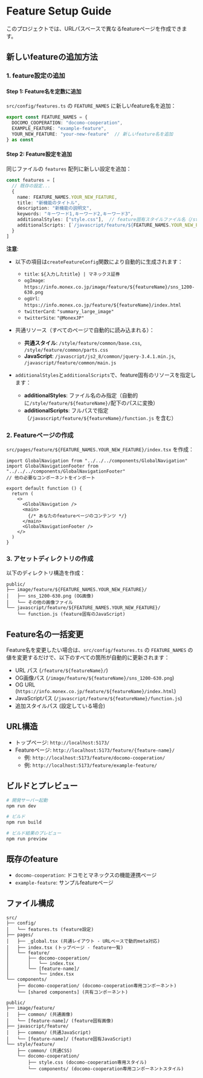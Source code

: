 # Feature Setup Guide

このプロジェクトでは、URLパスベースで異なるfeatureページを作成できます。

## 新しいfeatureの追加方法

### 1. feature設定の追加

#### Step 1: Feature名を定数に追加
`src/config/features.ts` の `FEATURE_NAMES` に新しいfeature名を追加：

```typescript
export const FEATURE_NAMES = {
  DOCOMO_COOPERATION: "docomo-cooperation",
  EXAMPLE_FEATURE: "example-feature",
  YOUR_NEW_FEATURE: "your-new-feature"  // 新しいfeature名を追加
} as const
```

#### Step 2: Feature設定を追加
同じファイルの `features` 配列に新しい設定を追加：

```typescript
const features = [
  // 既存の設定...
  {
    name: FEATURE_NAMES.YOUR_NEW_FEATURE,
    title: "新機能のタイトル",
    description: "新機能の説明文",
    keywords: "キーワード1,キーワード2,キーワード3",
    additionalStyles: ["style.css"],  // feature固有スタイルファイル名（/style/feature/${featureName}/配下）
    additionalScripts: [`/javascript/feature/${FEATURE_NAMES.YOUR_NEW_FEATURE}/function.js`]  // feature固有JavaScript（function.jsを含む）
  }
]
```

**注意**: 
- 以下の項目は`createFeatureConfig`関数により自動的に生成されます：
  - `title`: `${入力したtitle} | マネックス証券`
  - `ogImage`: `https://info.monex.co.jp/image/feature/${featureName}/sns_1200-630.png`
  - `ogUrl`: `https://info.monex.co.jp/feature/${featureName}/index.html`  
  - `twitterCard`: `"summary_large_image"`
  - `twitterSite`: `"@MonexJP"`

- 共通リソース（すべてのページで自動的に読み込まれる）：
  - **共通スタイル**: `/style/feature/common/base.css`, `/style/feature/common/parts.css`
  - **JavaScript**: `/javascript/js2_8/common/jquery-3.4.1.min.js`, `/javascript/feature/common/main.js`

- `additionalStyles`と`additionalScripts`で、feature固有のリソースを指定します：
  - **additionalStyles**: ファイル名のみ指定（自動的に`/style/feature/${featureName}/`配下のパスに変換）
  - **additionalScripts**: フルパスで指定（`/javascript/feature/${featureName}/function.js` を含む）

### 2. Featureページの作成

`src/pages/feature/${FEATURE_NAMES.YOUR_NEW_FEATURE}/index.tsx` を作成：

```tsx
import GlobalNavigation from "../../../components/GlobalNavigation"
import GlobalNavigationFooter from "../../../components/GlobalNavigationFooter"
// 他の必要なコンポーネントをインポート

export default function () {
  return (
    <>
      <GlobalNavigation />
      <main>
        {/* あなたのfeatureページのコンテンツ */}
      </main>
      <GlobalNavigationFooter />
    </>
  )
}
```

### 3. アセットディレクトリの作成

以下のディレクトリ構造を作成：

```
public/
├── image/feature/${FEATURE_NAMES.YOUR_NEW_FEATURE}/
│   ├── sns_1200-630.png (OG画像)
│   └── その他の画像ファイル
└── javascript/feature/${FEATURE_NAMES.YOUR_NEW_FEATURE}/
    └── function.js (feature固有のJavaScript)
```

## Feature名の一括変更

Feature名を変更したい場合は、`src/config/features.ts` の `FEATURE_NAMES` の値を変更するだけで、以下のすべての箇所が自動的に更新されます：

- URL パス (`/feature/${featureName}/`)
- OG画像パス (`/image/feature/${featureName}/sns_1200-630.png`)
- OG URL (`https://info.monex.co.jp/feature/${featureName}/index.html`)
- JavaScriptパス (`/javascript/feature/${featureName}/function.js`)
- 追加スタイルパス (設定している場合)

## URL構造

- トップページ: `http://localhost:5173/`
- Featureページ: `http://localhost:5173/feature/{feature-name}/`
  - 例: `http://localhost:5173/feature/docomo-cooperation/`
  - 例: `http://localhost:5173/feature/example-feature/`

## ビルドとプレビュー

```bash
# 開発サーバー起動
npm run dev

# ビルド
npm run build

# ビルド結果のプレビュー
npm run preview
```

## 既存のfeature

- `docomo-cooperation`: ドコモとマネックスの機能連携ページ
- `example-feature`: サンプルfeatureページ

## ファイル構成

```
src/
├── config/
│   └── features.ts (feature設定)
├── pages/
│   ├── _global.tsx (共通レイアウト - URLベースで動的meta対応)
│   ├── index.tsx (トップページ - feature一覧)
│   └── feature/
│       ├── docomo-cooperation/
│       │   └── index.tsx
│       └── [feature-name]/
│           └── index.tsx
└── components/
    ├── docomo-cooperation/ (docomo-cooperation専用コンポーネント)
    └── [shared components] (共有コンポーネント)

public/
├── image/feature/
│   ├── common/ (共通画像)
│   └── [feature-name]/ (feature固有画像)
├── javascript/feature/
│   ├── common/ (共通JavaScript)
│   └── [feature-name]/ (feature固有JavaScript)
└── style/feature/
    ├── common/ (共通CSS)
    └── docomo-cooperation/
        ├── style.css (docomo-cooperation専用スタイル)
        └── components/ (docomo-cooperation専用コンポーネントスタイル)
```